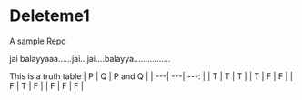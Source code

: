# Deleteme1
A sample Repo

jai balayyaaa......jai...jai....balayya................

This is a truth table
| P | Q | P and Q |
| ---| ---| ---: |
| T | T | T |
| T | F | F |
| F | T | F |
| F | F | F |